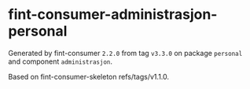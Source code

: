 # fint-consumer-administrasjon-personal

Generated by fint-consumer `2.2.0` from tag `v3.3.0` on package `personal` and component `administrasjon`.

Based on fint-consumer-skeleton refs/tags/v1.1.0.
